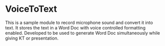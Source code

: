 # VoiceToText
This is a sample module to record microphone sound and convert it into text. It stores the text in a Word Doc with voice controlled formatting enabled. Developed to be used to generate Word Doc simultaneously while giving KT or presentation.
